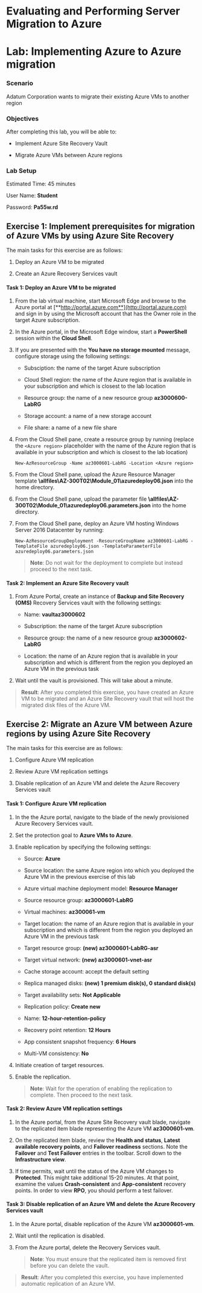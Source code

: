 ﻿# Evaluating and Performing Server Migration to Azure
# Lab: Implementing Azure to Azure migration
  
### Scenario
  
Adatum Corporation wants to migrate their existing Azure VMs to another region


### Objectives
  
After completing this lab, you will be able to:

-  Implement Azure Site Recovery Vault

-  Migrate Azure VMs between Azure regions

### Lab Setup
  
Estimated Time: 45 minutes

User Name: **Student**

Password: **Pa55w.rd**


## Exercise 1: Implement prerequisites for migration of Azure VMs by using Azure Site Recovery 
  
The main tasks for this exercise are as follows:

1. Deploy an Azure VM to be migrated

1. Create an Azure Recovery Services vault
  

#### Task 1: Deploy an Azure VM to be migrated

1. From the lab virtual machine, start Microsoft Edge and browse to the Azure portal at [**http://portal.azure.com**](http://portal.azure.com) and sign in by using the Microsoft account that has the Owner role in the target Azure subscription.

1. In the Azure portal, in the Microsoft Edge window, start a **PowerShell** session within the **Cloud Shell**. 

1. If you are presented with the **You have no storage mounted** message, configure storage using the following settings:

    - Subsciption: the name of the target Azure subscription

    - Cloud Shell region: the name of the Azure region that is available in your subscription and which is closest to the lab location

    - Resource group: the name of a new resource group **az3000600-LabRG**

    - Storage account: a name of a new storage account

    - File share: a name of a new file share

1. From the Cloud Shell pane, create a resource group by running (replace the `<Azure region>` placeholder with the name of the Azure region that is available in your subscription and which is closest to the lab location)

   ```
   New-AzResourceGroup -Name az3000601-LabRG -Location <Azure region>
   ```

1. From the Cloud Shell pane, upload the Azure Resource Manager template **\\allfiles\\AZ-300T02\\Module_01\\azuredeploy06.json** into the home directory.

1. From the Cloud Shell pane, upload the parameter file **\\allfiles\\AZ-300T02\\Module_01\\azuredeploy06.parameters.json** into the home directory.

1. From the Cloud Shell pane, deploy an Azure VM hosting Windows Server 2016 Datacenter by running:

   ```
   New-AzResourceGroupDeployment -ResourceGroupName az3000601-LabRG -TemplateFile azuredeploy06.json -TemplateParameterFile azuredeploy06.parameters.json
   ```

    > **Note**: Do not wait for the deployment to complete but instead proceed to the next task. 


#### Task 2: Implement an Azure Site Recovery vault
 
1. From Azure Portal, create an instance of **Backup and Site Recovery (OMS)** Recovery Services vault with the following settings:

    - Name: **vaultaz3000602**

    - Subscription: the name of the target Azure subscription

    - Resource group: the name of a new resource group **az3000602-LabRG**

    - Location: the name of an Azure region that is available in your subscription and which is different from the region you deployed an Azure VM in the previous task

1. Wait until the vault is provisioned. This will take about a minute. 

> **Result**: After you completed this exercise, you have created an Azure VM to be migrated and an Azure Site Recovery vault that will host the migrated disk files of the Azure VM. 


## Exercise 2: Migrate an Azure VM between Azure regions by using Azure Site Recovery 
  
The main tasks for this exercise are as follows:

1. Configure Azure VM replication

1. Review Azure VM replication settings 

1. Disable replication of an Azure VM and delete the Azure Recovery Services vault


#### Task 1: Configure Azure VM replication

1. In the the Azure portal, navigate to the blade of the newly provisioned Azure Recovery Services vault.

1. Set the protection goal to **Azure VMs to Azure**.

1. Enable replication by specifying the following settings:

    - Source: **Azure**

    - Source location: the same Azure region into which you deployed the Azure VM in the previous exercise of this lab

    - Azure virtual machine deployment model: **Resource Manager**

    - Source resource group: **az3000601-LabRG**

    - Virtual machines: **az300061-vm**

    - Target location: the name of an Azure region that is available in your subscription and which is different from the region you deployed an Azure VM in the previous task

    - Target resource group: **(new) az3000601-LabRG-asr**

    - Target virtual network: **(new) az3000601-vnet-asr**

    - Cache storage account: accept the default setting

    - Replica managed disks: **(new) 1 premium disk(s), 0 standard disk(s)**

    - Target availability sets: **Not Applicable**

    - Replication policy: **Create new**

    - Name: **12-hour-retention-policy**

    - Recovery point retention: **12 Hours**

    - App consistent snapshot frequency: **6 Hours**

    - Multi-VM consistency: **No**

1. Initiate creation of target resources.

1. Enable the replication.

    > **Note**: Wait for the operation of enabling the replication to complete. Then proceed to the next task.


#### Task 2: Review Azure VM replication settings

1. In the Azure portal, from the Azure Site Recovery vault blade, navigate to the replicated item blade representing the Azure VM **az3000601-vm**. 

2. On the replicated item blade, review the **Health and status**, **Latest available recovery points**, and **Failover readiness** sections. Note the **Failover** and **Test Failover** entries in the toolbar.  Scroll down to the **Infrastructure view**.

3. If time permits, wait until the status of the Azure VM changes to **Protected**. This might take additional 15-20 minutes. At that point, examine the values **Crash-consistent** and **App-consistent** recovery points. In order to view **RPO**, you should perform a test failover.


#### Task 3: Disable replication of an Azure VM and delete the Azure Recovery Services vault
  
1. In the Azure portal, disable replication of the Azure VM **az3000601-vm**.

2. Wait until the replication is disabled. 

3. From the Azure portal, delete the Recovery Services vault.

    > **Note**: You must ensure that the replicated item is removed first before you can delete the vault.

> **Result**: After you completed this exercise, you have implemented automatic replication of an Azure VM.
